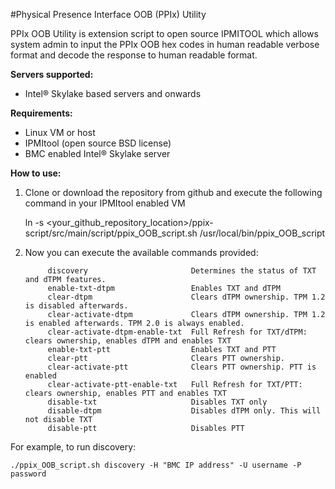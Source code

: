 #Physical Presence Interface OOB (PPIx) Utility

PPIx OOB Utility is  extension script to open source IPMITOOL which allows system admin to input the PPIx OOB hex codes in human readable verbose format and decode the response to human readable format.

**Servers supported:**


- Intel&reg; Skylake based servers and onwards


**Requirements:**
  


- Linux VM or host
- IPMItool (open source BSD license)
- BMC enabled Intel&reg; Skylake server




**How to use:**




1. Clone or download the repository from github and execute the following command in your IPMItool enabled VM



	ln -s <your_github_repository_location>/ppix-script/src/main/script/ppix_OOB_script.sh /usr/local/bin/ppix_OOB_script



1. Now you can execute the available commands provided:

			
			discovery						Determines the status of TXT and dTPM features.
			enable-txt-dtpm 				Enables TXT and dTPM
            clear-dtpm                      Clears dTPM ownership. TPM 1.2 is disabled afterwards.
            clear-activate-dtpm             Clears dTPM ownership. TPM 1.2 is enabled afterwards. TPM 2.0 is always enabled.
            clear-activate-dtpm-enable-txt  Full Refresh for TXT/dTPM: clears ownership, enables dTPM and enables TXT
            enable-txt-ptt                  Enables TXT and PTT
            clear-ptt                       Clears PTT ownership.
            clear-activate-ptt              Clears PTT ownership. PTT is enabled
            clear-activate-ptt-enable-txt   Full Refresh for TXT/PTT: clears ownership, enables PTT and enables TXT
            disable-txt                     Disables TXT only
            disable-dtpm                    Disables dTPM only. This will not disable TXT
            disable-ptt                     Disables PTT

For example, to run discovery:

	./ppix_OOB_script.sh discovery -H "BMC IP address" -U username -P password
